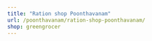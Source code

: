 ```yaml
---
title: "Ration shop Poonthavanam"
url: /poonthavanam/ration-shop-poonthavanam/
shop: greengrocer
---
```

